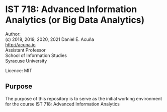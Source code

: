# IST 718: Advanced Information Analytics (or Big Data Analytics)

Author:  
(c) 2018, 2019, 2020, 2021 Daniel E. Acuña  
http://acuna.io  
Assistant Professor  
School of Information Studies  
Syracuse University

Licence: MIT

## Purpose

The purpose of this repository is to serve as the initial working environment for the course
IST 718: Advanced Information Analytics

